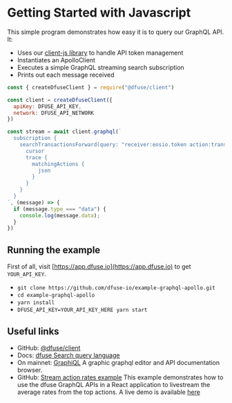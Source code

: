 # Getting Started with Javascript

This simple program demonstrates how easy it is to query our GraphQL API. It:

* Uses our [client-js library](https://github.com/dfuse-io/client-js) to handle API token management
* Instantiates an ApolloClient
* Executes a simple GraphQL streaming search subscription
* Prints out each message received

~~~ javascript
const { createDfuseClient } = require("@dfuse/client")

const client = createDfuseClient({
  apiKey: DFUSE_API_KEY,
  network: DFUSE_API_NETWORK
})

const stream = await client.graphql(`
  subscription {
    searchTransactionsForward(query: "receiver:eosio.token action:transfer") {
      cursor
      trace {
        matchingActions {
          json
        }
      }
    }
  }
`, (message) => {
  if (message.type === "data") {
    console.log(message.data);
  }
})
~~~

## Running the example

First of all, visit [https://app.dfuse.io](https://app.dfuse.io) to get `YOUR_API_KEY`.


- `git clone https://github.com/dfuse-io/example-graphql-apollo.git`
- `cd example-graphql-apollo`
- `yarn install`
- `DFUSE_API_KEY=YOUR_API_KEY_HERE yarn start`

## Useful links

- GitHub: [@dfuse/client](https://github.com/dfuse-io/client-js)
- Docs: [dfuse Search query language](#dfuse-query-language)
- On mainnet: [GraphiQL](https://mainnet.eos.dfuse.io/graphiql/) A graphic graphql editor and API documentation browser.
- GitHub: [Stream action rates example](https://github.com/dfuse-io/example-stream-action-rates) This example demonstrates how to use the dfuse GraphQL APIs in a React application to livestream the average rates from the top actions. A live demo is available [here](http://labs.dfuse.io/livesearch-example/)